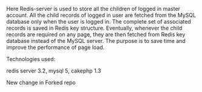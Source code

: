 Here Redis-server is used to store all the children of logged in master account. 
All the child records of logged in user are fetched from the MySQL database only when the user is logged  in. 
The complete set of associated records is saved in Redis key structure. Eventually, whenever the child records are required on any page, 
they are then fetched from Redis key database instead of the MySQL server. 
The purpose is to save time and improve the performance of page load.

Technologies used:

redis server 3.2,
mysql 5,
cakephp 1.3


New change in Forked repo
